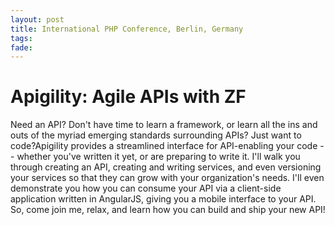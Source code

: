 ```yaml
---
layout: post
title: International PHP Conference, Berlin, Germany
tags: 
fade: 
---
```

# Apigility: Agile APIs with ZF
Need an API? Don't have time to learn a framework, or learn all the ins and outs of the myriad emerging standards surrounding APIs? Just want to code?Apigility provides a streamlined interface for API-enabling your code -- whether you've written it yet, or are preparing to write it. I'll walk you through creating an API, creating and writing services, and even versioning your services so that they can grow with your organization's needs. I'll even demonstrate you how you can consume your API via a client-side application written in AngularJS, giving you a mobile interface to your API. So, come join me, relax, and learn how you can build and ship your new API!
